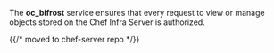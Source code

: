 The **oc_bifrost** service ensures that every request to view or manage
objects stored on the Chef Infra Server is authorized.

{{/* moved to chef-server repo */}}
